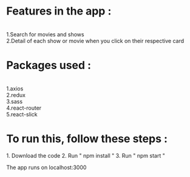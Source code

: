 <h1>Features in the app :</h1> <br>
1.Search for movies and shows<br>
2.Detail of each show or movie when you click on their respective card<br>

<h1>Packages used :</h1> <br>
1.axios<br>
2.redux<br>
3.sass<br>
4.react-router<br>
5.react-slick<br>

<h1>To run this, follow these steps :</h1> 
1. Download the code
2. Run " npm install "
3. Run " npm start "

The app runs on localhost:3000
